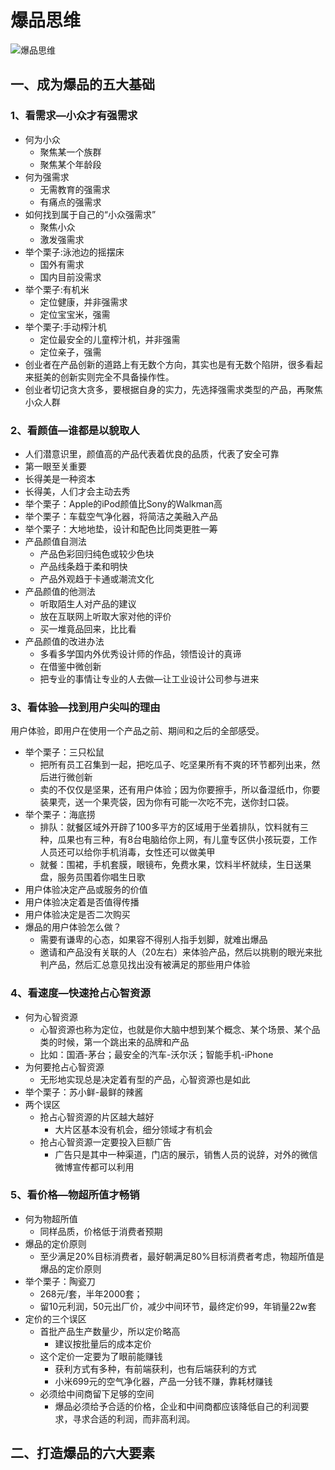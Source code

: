 # 爆品思维

![爆品思维](/Users/jearry/StudyNote/images/爆品思维.JPG)

## 一、成为爆品的五大基础

### 1、看需求—小众才有强需求

- 何为小众
  - 聚焦某一个族群
  - 聚焦某个年龄段
- 何为强需求
  - 无需教育的强需求
  - 有痛点的强需求
- 如何找到属于自己的“小众强需求”
  - 聚焦小众
  - 激发强需求
- 举个栗子:泳池边的摇摆床
  - 国外有需求
  - 国内目前没需求
- 举个栗子:有机米
  - 定位健康，并非强需求
  - 定位宝宝米，强需
- 举个栗子:手动榨汁机
  - 定位最安全的儿童榨汁机，并非强需
  - 定位亲子，强需
- 创业者在产品创新的道路上有无数个方向，其实也是有无数个陷阱，很多看起来挺美的创新实则完全不具备操作性。
- 创业者切记贪大贪多，要根据自身的实力，先选择强需求类型的产品，再聚焦小众人群

### 2、看颜值—谁都是以貌取人

- 人们潜意识里，颜值高的产品代表着优良的品质，代表了安全可靠
- 第一眼至关重要
- 长得美是一种资本
- 长得美，人们才会主动去秀
- 举个栗子：Apple的iPod颜值比Sony的Walkman高
- 举个栗子：车载空气净化器，将简洁之美融入产品
- 举个栗子：大地地垫，设计和配色比同类更胜一筹
- 产品颜值自测法
  - 产品色彩回归纯色或较少色块
  - 产品线条趋于柔和明快
  - 产品外观趋于卡通或潮流文化
- 产品颜值的他测法
  - 听取陌生人对产品的建议
  - 放在互联网上听取大家对他的评价
  - 买一堆竟品回来，比比看
- 产品颜值的改进办法
  - 多看多学国内外优秀设计师的作品，领悟设计的真谛
  - 在借鉴中微创新
  - 把专业的事情让专业的人去做—让工业设计公司参与进来

### 3、看体验—找到用户尖叫的理由

用户体验，即用户在使用一个产品之前、期间和之后的全部感受。

- 举个栗子：三只松鼠
  - 把所有员工召集到一起，把吃瓜子、吃坚果所有不爽的环节都列出来，然后进行微创新
  - 卖的不仅仅是坚果，还有用户体验；因为你要擦手，所以备湿纸巾，你要装果壳，送一个果壳袋，因为你有可能一次吃不完，送你封口袋。
- 举个栗子：海底捞
  - 排队：就餐区域外开辟了100多平方的区域用于坐着排队，饮料就有三种，瓜果也有三种，有8台电脑给你上网，有儿童专区供小孩玩耍，工作人员还可以给你手机消毒，女性还可以做美甲
  - 就餐：围裙，手机套膜，眼镜布，免费水果，饮料半杯就续，生日送果盘，服务员围着你唱生日歌
- 用户体验决定产品或服务的价值
- 用户体验决定着是否值得传播
- 用户体验决定是否二次购买
- 爆品的用户体验怎么做？
  - 需要有谦卑的心态，如果容不得别人指手划脚，就难出爆品
  - 邀请和产品没有关联的人（20左右）来体验产品，然后以挑剔的眼光来批判产品，然后汇总意见找出没有被满足的那些用户体验

### 4、看速度—快速抢占心智资源

- 何为心智资源
  - 心智资源也称为定位，也就是你大脑中想到某个概念、某个场景、某个品类的时候，第一个跳出来的品牌和产品
  - 比如：国酒-茅台；最安全的汽车-沃尔沃；智能手机-iPhone
- 为何要抢占心智资源
  - 无形地实现总是决定着有型的产品，心智资源也是如此
- 举个栗子：苏小鲜-最鲜的辣酱
- 两个误区
  - 抢占心智资源的片区越大越好
    - 大片区基本没有机会，细分领域才有机会
  - 抢占心智资源一定要投入巨额广告
    - 广告只是其中一种渠道，门店的展示，销售人员的说辞，对外的微信微博宣传都可以利用

### 5、看价格—物超所值才畅销

- 何为物超所值
  - 同样品质，价格低于消费者预期
- 爆品的定价原则
  - 至少满足20%目标消费者，最好朝满足80%目标消费者考虑，物超所值是爆品的定价原则
- 举个栗子：陶瓷刀
  - 268元/套，半年2000套；
  - 留10元利润，50元出厂价，减少中间环节，最终定价99，年销量22w套
- 定价的三个误区
  - 首批产品生产数量少，所以定价略高
    - 建议按批量后的成本定价
  - 这个定价一定要为了眼前能赚钱
    - 获利方式有多种，有前端获利，也有后端获利的方式
    - 小米699元的空气净化器，产品一分钱不赚，靠耗材赚钱
  - 必须给中间商留下足够的空间
    - 爆品必须给予合适的价格，企业和中间商都应该降低自己的利润要求，寻求合适的利润，而非高利润。

## 二、打造爆品的六大要素

